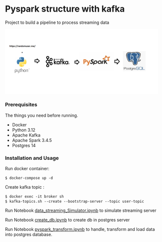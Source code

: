 # Pyspark structure with kafka

Project to build a pipeline to process streaming data

![etl](./assets/pipe-line.png)

### Prerequisites

The things you need before running.

* Docker
* Python 3.12
* Apache Kafka
* Apache Spark 3.4.5
* Postgres 14

### Installation and Usage
Run docker container: 

```
$ docker-compose up -d
```

Create kafka topic :

```
$ docker exec -it broker sh
$ kafka-topics.sh --create --bootstrap-server --topic user-topic
```

Run Notebook [data_streaming_Simulator.ipynb](./data_streaming_Simulator.ipynb) to simulate streaming server

Run Notebook [create_db.ipynb](./create_db.ipynb) to create db in postgres server

Run Notebook [pyspark_transform.ipynb](./pyspark_transform.ipynb) to handle, transform and load data into postgres database.


